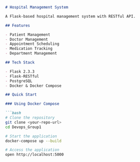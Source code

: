 ```markdown
# Hospital Management System

A Flask-based hospital management system with RESTful API.

## Features

- Patient Management
- Doctor Management
- Appointment Scheduling
- Medication Tracking
- Department Management

## Tech Stack

- Flask 2.3.3
- Flask-RESTful
- PostgreSQL
- Docker & Docker Compose

## Quick Start

### Using Docker Compose

```bash
# Clone the repository
git clone <your-repo-url>
cd Devops_Group1

# Start the application
docker-compose up --build

# Access the application
open http://localhost:5000